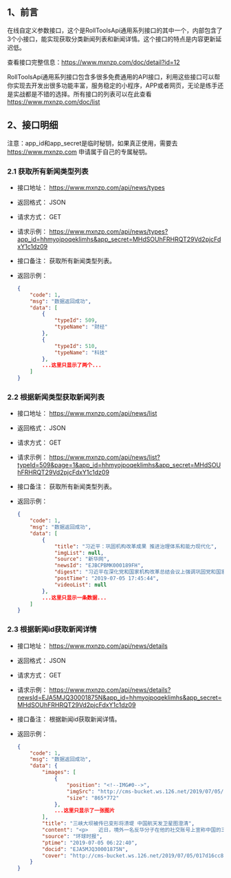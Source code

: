 ## 1、前言

在线自定义参数接口，这个是RollToolsApi通用系列接口的其中一个，内部包含了3个小接口，能实现获取分类新闻列表和新闻详情。这个接口的特点是内容更新延迟低。

查看接口完整信息：https://www.mxnzp.com/doc/detail?id=12

RollToolsApi通用系列接口包含多很多免费通用的API接口，利用这些接口可以帮你实现去开发出很多功能丰富，服务稳定的小程序，APP或者网页，无论是练手还是实战都是不错的选择。所有接口的列表可以在此查看 https://www.mxnzp.com/doc/list

## 2、接口明细

注意：app_id和app_secret是临时秘钥，如果真正使用，需要去 https://www.mxnzp.com 申请属于自己的专属秘钥。

### 2.1 获取所有新闻类型列表

- 接口地址： https://www.mxnzp.com/api/news/types

- 返回格式： JSON

- 请求方式： GET

- 请求示例： https://www.mxnzp.com/api/news/types?app_id=hhmyojpoqeklimhs&app_secret=MHdSOUhFRHRQT29Vd2pjcFdxY1c1dz09

- 接口备注： 获取所有新闻类型列表。

- 返回示例：

  ```json
  {
      "code": 1,
      "msg": "数据返回成功",
      "data": [
          {
              "typeId": 509,
              "typeName": "财经"
          },
          {
              "typeId": 510,
              "typeName": "科技"
          },
          ...这里只显示了两个...
      ]
  }
  ```

### 2.2 根据新闻类型获取新闻列表

- 接口地址： https://www.mxnzp.com/api/news/list

- 返回格式： JSON

- 请求方式： GET

- 请求示例： https://www.mxnzp.com/api/news/list?typeId=509&page=1&app_id=hhmyojpoqeklimhs&app_secret=MHdSOUhFRHRQT29Vd2pjcFdxY1c1dz09

- 接口备注： 获取所有新闻类型列表。

- 返回示例：

  ```json
  {
      "code": 1,
      "msg": "数据返回成功",
      "data": [
          {
              "title": "习近平：巩固机构改革成果 推进治理体系和能力现代化",
              "imgList": null,
              "source": "新华网",
              "newsId": "EJBCPBMK000189FH",
              "digest": "习近平在深化党和国家机构改革总结会议上强调巩固党和国家机构改革成果推进国家治理体系和治理能力现代化李克强栗战书汪洋赵乐际韩正出席王沪宁主持新华社北京7月5日电深",
              "postTime": "2019-07-05 17:45:44",
              "videoList": null
          },
          ...这里只显示一条数据...
      ]
  }
  ```
  
  

### 2.3 根据新闻id获取新闻详情

- 接口地址： https://www.mxnzp.com/api/news/details

- 返回格式： JSON

- 请求方式： GET

- 请求示例： https://www.mxnzp.com/api/news/details?newsId=EJA5MJQ30001875N&app_id=hhmyojpoqeklimhs&app_secret=MHdSOUhFRHRQT29Vd2pjcFdxY1c1dz09

- 接口备注： 根据新闻id获取新闻详情。

- 返回示例：

  ```json
  {
      "code": 1,
      "msg": "数据返回成功",
      "data": {
          "images": [
              {
                  "position": "<!--IMG#0-->",
                  "imgSrc": "http://cms-bucket.ws.126.net/2019/07/05/86125cd7700c4bc5aa8f8bca16df66be.jpeg",
                  "size": "865*772"
              },
              ...这里只显示了一张图片
          ],
          "title": "三峡大坝被传已变形将溃堤 中国航天发卫星图澄清",
          "content": "<p>　　近日，境外一名反华分子在他的社交账号上宣称中国的三峡大坝已经变形，溃堤在即。...",
          "source": "环球时报",
          "ptime": "2019-07-05 06:22:40",
          "docid": "EJA5MJQ30001875N",
          "cover": "http://cms-bucket.ws.126.net/2019/07/05/017d16cc8d5745978c9150012ba69fe4.png"
      }
  }
  ```
  
  
